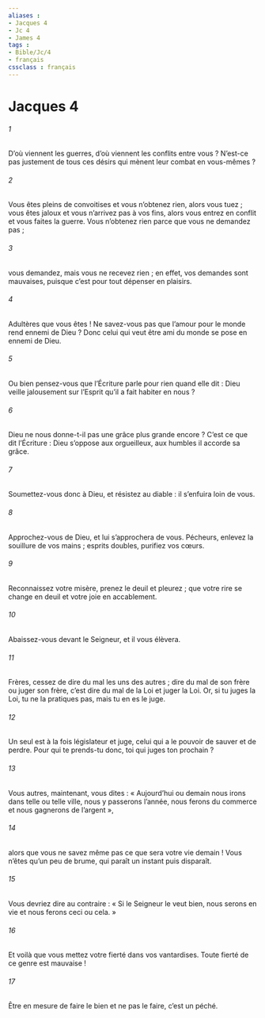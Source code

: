 ```yaml
---
aliases : 
- Jacques 4
- Jc 4
- James 4
tags : 
- Bible/Jc/4
- français
cssclass : français
---
```


# Jacques 4

###### 1
D’où viennent les guerres, d’où viennent les conflits entre vous ? N’est-ce pas justement de tous ces désirs qui mènent leur combat en vous-mêmes ?
###### 2
Vous êtes pleins de convoitises et vous n’obtenez rien, alors vous tuez ; vous êtes jaloux et vous n’arrivez pas à vos fins, alors vous entrez en conflit et vous faites la guerre. Vous n’obtenez rien parce que vous ne demandez pas ;
###### 3
vous demandez, mais vous ne recevez rien ; en effet, vos demandes sont mauvaises, puisque c’est pour tout dépenser en plaisirs.
###### 4
Adultères que vous êtes ! Ne savez-vous pas que l’amour pour le monde rend ennemi de Dieu ? Donc celui qui veut être ami du monde se pose en ennemi de Dieu.
###### 5
Ou bien pensez-vous que l’Écriture parle pour rien quand elle dit : Dieu veille jalousement sur l’Esprit qu’il a fait habiter en nous ?
###### 6
Dieu ne nous donne-t-il pas une grâce plus grande encore ? C’est ce que dit l’Écriture :
Dieu s’oppose aux orgueilleux,
aux humbles il accorde sa grâce.
###### 7
Soumettez-vous donc à Dieu, et résistez au diable : il s’enfuira loin de vous.
###### 8
Approchez-vous de Dieu, et lui s’approchera de vous. Pécheurs, enlevez la souillure de vos mains ; esprits doubles, purifiez vos cœurs.
###### 9
Reconnaissez votre misère, prenez le deuil et pleurez ; que votre rire se change en deuil et votre joie en accablement.
###### 10
Abaissez-vous devant le Seigneur, et il vous élèvera.
###### 11
Frères, cessez de dire du mal les uns des autres ; dire du mal de son frère ou juger son frère, c’est dire du mal de la Loi et juger la Loi. Or, si tu juges la Loi, tu ne la pratiques pas, mais tu en es le juge.
###### 12
Un seul est à la fois législateur et juge, celui qui a le pouvoir de sauver et de perdre. Pour qui te prends-tu donc, toi qui juges ton prochain ?
###### 13
Vous autres, maintenant, vous dites : « Aujourd’hui ou demain nous irons dans telle ou telle ville, nous y passerons l’année, nous ferons du commerce et nous gagnerons de l’argent »,
###### 14
alors que vous ne savez même pas ce que sera votre vie demain ! Vous n’êtes qu’un peu de brume, qui paraît un instant puis disparaît.
###### 15
Vous devriez dire au contraire : « Si le Seigneur le veut bien, nous serons en vie et nous ferons ceci ou cela. »
###### 16
Et voilà que vous mettez votre fierté dans vos vantardises. Toute fierté de ce genre est mauvaise !
###### 17
Être en mesure de faire le bien et ne pas le faire, c’est un péché.
